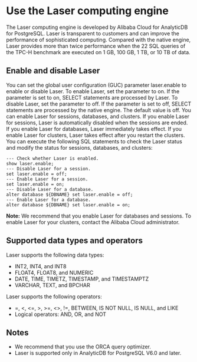 # Use the Laser computing engine

The Laser computing engine is developed by Alibaba Cloud for AnalyticDB for PostgreSQL. Laser is transparent to customers and can improve the performance of sophisticated computing. Compared with the native engine, Laser provides more than twice performance when the 22 SQL queries of the TPC-H benchmark are executed on 1 GB, 100 GB, 1 TB, or 10 TB of data.

## Enable and disable Laser

You can set the global user configuration \(GUC\) parameter laser.enable to enable or disable Laser. To enable Laser, set the parameter to on. If the parameter is set to on, SELECT statements are processed by Laser. To disable Laser, set the parameter to off. If the parameter is set to off, SELECT statements are processed by the native engine. The default value is off. You can enable Laser for sessions, databases, and clusters. If you enable Laser for sessions, Laser is automatically disabled when the sessions are ended. If you enable Laser for databases, Laser immediately takes effect. If you enable Laser for clusters, Laser takes effect after you restart the clusters. You can execute the following SQL statements to check the Laser status and modify the status for sessions, databases, and clusters:

```
--- Check whether Laser is enabled.
show laser.enable;
--- Disable Laser for a session.
set laser.enable = off;
--- Enable Laser for a session.
set laser.enable = on;
--- Disable Laser for a database.
alter database ${DBNAME} set laser.enable = off;
--- Enable Laser for a database.
alter database ${DBNAME} set laser.enable = on;
```

**Note:** We recommend that you enable Laser for databases and sessions. To enable Laser for your clusters, contact the Alibaba Cloud administrator.

## Supported data types and operators

Laser supports the following data types:

-   INT2, INT4, and INT8
-   FLOAT4, FLOAT8, and NUMERIC
-   DATE, TIME, TIMETZ, TIMESTAMP, and TIMESTAMPTZ
-   VARCHAR, TEXT, and BPCHAR

Laser supports the following operators:

-   =, <, <=, \>, \>=, <\>, !=, BETWEEN, IS NOT NULL, IS NULL, and LIKE
-   Logical operators: AND, OR, and NOT

## Notes

-   We recommend that you use the ORCA query optimizer.
-   Laser is supported only in AnalyticDB for PostgreSQL V6.0 and later.

